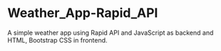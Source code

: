 # Weather_App-Rapid_API
A simple weather app using Rapid API and JavaScript as backend and HTML, Bootstrap CSS in frontend.
